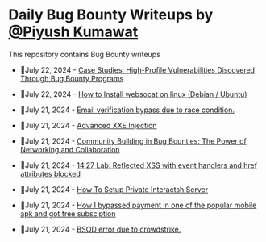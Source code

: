 # Daily Bug Bounty Writeups by [@Piyush Kumawat](https://twitter.com/piyush_supiy) 
This repository contains Bug Bounty writeups

<!-- BLOG-POST-LIST:START -->
 - 💯July 22, 2024 - [Case Studies: High-Profile Vulnerabilities Discovered Through Bug Bounty Programs](https://medium.com/@paritoshblogs/case-studies-high-profile-vulnerabilities-discovered-through-bug-bounty-programs-2a063561f733?source=rss------bug_bounty-5) 

 - 💯July 22, 2024 - [How to Install websocat on linux &lpar;Debian / Ubuntu&rpar;](https://medium.com/@brianokinyi/how-to-install-websocat-on-linux-debian-ubuntu-85893655355e?source=rss------bug_bounty-5) 

 - 💯July 21, 2024 - [Email verification bypass due to race condition.](https://medium.com/@mohamed.yasser442200/email-verification-bypass-due-to-race-condition-8e4492313208?source=rss------bug_bounty-5) 

 - 💯July 21, 2024 - [Advanced XXE Injection](https://medium.com/illumination/advanced-xxe-injection-fb269f281a40?source=rss------bug_bounty-5) 

 - 💯July 21, 2024 - [Community Building in Bug Bounties: The Power of Networking and Collaboration](https://sarthakbhingare15.medium.com/community-building-in-bug-bounties-the-power-of-networking-and-collaboration-6adcdea4435b?source=rss------bug_bounty-5) 

 - 💯July 21, 2024 - [14.27 Lab: Reflected XSS with event handlers and href attributes blocked](https://cyberw1ng.medium.com/14-27-lab-reflected-xss-with-event-handlers-and-href-attributes-blocked-d2f9871fc8a8?source=rss------bug_bounty-5) 

 - 💯July 21, 2024 - [How To Setup Private Interactsh Server](https://medium.com/@learntheshell/how-to-setup-private-interactsh-server-016c344a10b3?source=rss------bug_bounty-5) 

 - 💯July 21, 2024 - [How I bypassed payment in one of the popular mobile apk and got free subsciption](https://medium.com/@deepk007/how-i-bypassed-payment-in-one-of-the-popular-mobile-apk-and-got-free-subsciption-46e94f61c089?source=rss------bug_bounty-5) 

 - 💯July 21, 2024 - [BSOD error due to crowdstrike.](https://gaya3-r.medium.com/bsod-error-due-to-crowdstrike-d675c348d09e?source=rss------bug_bounty-5) 
<!-- BLOG-POST-LIST:END -->
